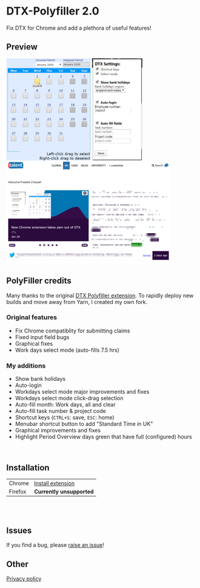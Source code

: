 # DTX-Polyfiller 2.0
Fix DTX for Chrome and add a plethora of useful features!

## Preview
<img
  src="https://github.com/Capgemini/dtx-polyfiller-2.0/blob/master/art/Quick%20selection.gif"
  alt="Preview of quick day selection"
  height="270"
/>
<img
  src="https://github.com/Capgemini/dtx-polyfiller-2.0/blob/master/art/Settings.png"
  alt="Preview of settings"
  height="270"
/>
<img
  src="https://github.com/Capgemini/dtx-polyfiller-2.0/blob/master/art/Cap%20UK%20front-page%20article.png"
  alt="As seen on front-page of Cap UK"
  height="270"
/>

## PolyFiller credits
Many thanks to the original [DTX Polyfiller extension](https://github.com/Capgemini/dtx-polyfiller/). To rapidly deploy new builds and move away from Yarn, I created my own fork.
### Original features
- Fix Chrome compatiblity for submitting claims 
- Fixed input field bugs
- Graphical fixes
- Work days select mode (auto-fills 7.5 hrs)

### My additions
- Show bank holidays
- Auto-login
- Workdays select mode major improvements and fixes
- Workdays select mode click-drag selection
- Auto-fill month: Work days, all and clear
- Auto-fill task number & project code
- Shortcut keys (`CTRL+S`: save, `ESC`: home)
- Menubar shortcut button to add "Standard Time in UK"
- Graphical improvements and fixes
- Highlight Period Overview days green that have full (configured) hours

<br />

## Installation
|     |     |
| --- | --- |
| Chrome   | [Install extension](https://chrome.google.com/webstore/detail/mbdlbjpimeeemdhkehileedfdemdlogk) |
| Firefox  | **Currently unsupported** |

<br />
<br />

## Issues
If you find a bug, please [raise an issue](../../issues)!


## Other
[Privacy policy](https://github.com/Capgemini/dtx-polyfiller-2.0/blob/master/PRIVACY-POLICY.md)
